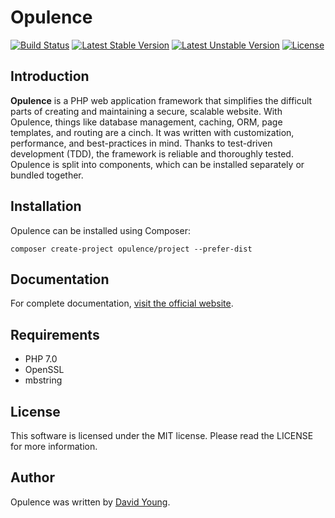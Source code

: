 # Opulence
[![Build Status](https://travis-ci.org/opulencephp/Opulence.svg?branch=master)](https://travis-ci.org/opulencephp/Opulence)
[![Latest Stable Version](https://poser.pugx.org/opulence/opulence/v/stable.svg)](https://packagist.org/packages/opulence/opulence)
[![Latest Unstable Version](https://poser.pugx.org/opulence/opulence/v/unstable.svg)](https://packagist.org/packages/opulence/opulence)
[![License](https://poser.pugx.org/opulence/opulence/license.svg)](https://packagist.org/packages/opulence/opulence)

## Introduction
**Opulence** is a PHP web application framework that simplifies the difficult parts of creating and maintaining a secure, scalable website.  With Opulence, things like database management, caching, ORM, page templates, and routing are a cinch.  It was written with customization, performance, and best-practices in mind.  Thanks to test-driven development (TDD), the framework is reliable and thoroughly tested. Opulence is split into components, which can be installed separately or bundled together.

## Installation
Opulence can be installed using Composer:

```
composer create-project opulence/project --prefer-dist
```

## Documentation
For complete documentation, <a href="https://www.opulencephp.com" target="_blank">visit the official website</a>.

## Requirements
* PHP 7.0
* OpenSSL
* mbstring

## License
This software is licensed under the MIT license.  Please read the LICENSE for more information.

## Author
Opulence was written by [David Young](https://twitter.com/opulencephp).